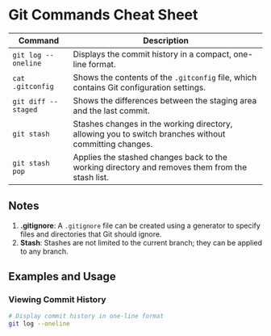 # Git Commands Cheat Sheet

| Command                   | Description                                                       |
|---------------------------|-------------------------------------------------------------------|
| `git log --oneline`       | Displays the commit history in a compact, one-line format.        |
| `cat .gitconfig`          | Shows the contents of the `.gitconfig` file, which contains Git configuration settings. |
| `git diff --staged`       | Shows the differences between the staging area and the last commit. |
| `git stash`               | Stashes changes in the working directory, allowing you to switch branches without committing changes. |
| `git stash pop`           | Applies the stashed changes back to the working directory and removes them from the stash list. |


## Notes
1. **.gitignore**: A `.gitignore` file can be created using a generator to specify files and directories that Git should ignore.
2. **Stash**: Stashes are not limited to the current branch; they can be applied to any branch.

## Examples and Usage

### Viewing Commit History

```bash
# Display commit history in one-line format
git log --oneline
